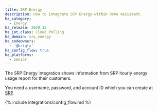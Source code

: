 ```yaml
---
title: SRP Energy
description: How to integrate SRP Energy within Home Assistant.
ha_category:
  - Energy
ha_release: 2020.12
ha_iot_class: Cloud Polling
ha_domain: srp_energy
ha_codeowners:
  - '@briglx'
ha_config_flow: true
ha_platforms:
  - sensor
---
```


The SRP Energy integration shows information from SRP hourly energy usage report for their customers.

You need a username, password, and account ID which you can create at [SRP](https://www.srpnet.com).

{% include integrations/config_flow.md %}
